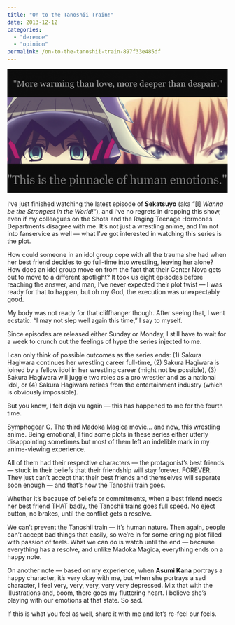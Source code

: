 ```yaml
---
title: "On to the Tanoshii Train!"
date: 2013-12-12
categories: 
  - "deremoe"
  - "opinion"
permalink: /on-to-the-tanoshii-train-897f33e485df
---
```


![](images/2013/0_yfijYr3yZOAEJg1n.png)

I’ve just finished watching the latest episode of **Sekatsuyo** (aka “\[I\] _Wanna be the Strongest in the World!_“), and I’ve no regrets in dropping this show, even if my colleagues on the Shota and the Raging Teenage Hormones Departments disagree with me. It’s not just a wrestling anime, and I’m not into fanservice as well — what I’ve got interested in watching this series is the plot.

How could someone in an idol group cope with all the trauma she had when her best friend decides to go full-time into wrestling, leaving her alone? How does an idol group move on from the fact that their Center Nova gets out to move to a different spotlight? It took us eight episodes before reaching the answer, and man, I’ve never expected their plot twist — I was ready for that to happen, but oh my God, the execution was unexpectably good.

My body was not ready for that cliffhanger though. After seeing that, I went ecstatic. “I may not slep well again this time,” I say to myself.

Since episodes are released either Sunday or Monday, I still have to wait for a week to crunch out the feelings of hype the series injected to me.

I can only think of possible outcomes as the series ends: (1) Sakura Hagiwara continues her wrestling career full-time, (2) Sakura Hagiwara is joined by a fellow idol in her wrestling career (might not be possible), (3) Sakura Hagiwara will juggle two roles as a pro wrestler and as a national idol, or (4) Sakura Hagiwara retires from the entertainment industry (which is obviously impossible).

But you know, I felt deja vu again — this has happened to me for the fourth time.

Symphogear G. The third Madoka Magica movie… and now, this wrestling anime. Being emotional, I find some plots in these series either utterly disappointing sometimes but most of them left an indelible mark in my anime-viewing experience.

All of them had their respective characters — the protagonist’s best friends — stuck in their beliefs that their friendship will stay forever. FOREVER. They just can’t accept that their best friends and themselves will separate soon enough — and that’s how the Tanoshii train goes.

Whether it’s because of beliefs or commitments, when a best friend needs her best friend THAT badly, the Tanoshii trains goes full speed. No eject button, no brakes, until the conflict gets a resolve.

We can’t prevent the Tanoshii train — it’s human nature. Then again, people can’t accept bad things that easily, so we’re in for some cringing plot filled with passion of feels. What we can do is watch until the end — because everything has a resolve, and unlike Madoka Magica, everything ends on a happy note.

On another note — based on my experience, when **Asumi Kana** portrays a happy character, it’s very okay with me, but when she portrays a sad character, I feel very, very, very, very very depressed. Mix that with the illustrations and, boom, there goes my fluttering heart. I believe she’s playing with our emotions at that state. So sad.

If this is what you feel as well, share it with me and let’s re-feel our feels.
